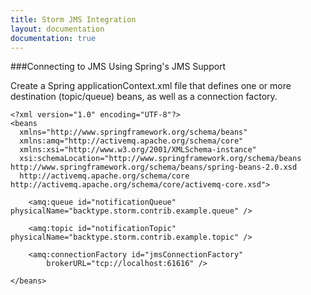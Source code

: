 ```yaml
---
title: Storm JMS Integration
layout: documentation
documentation: true
---
```

###Connecting to JMS Using Spring's JMS Support

Create a Spring applicationContext.xml file that defines one or more destination (topic/queue) beans, as well as a connection factory.

	<?xml version="1.0" encoding="UTF-8"?>
	<beans 
	  xmlns="http://www.springframework.org/schema/beans" 
	  xmlns:amq="http://activemq.apache.org/schema/core"
	  xmlns:xsi="http://www.w3.org/2001/XMLSchema-instance"
	  xsi:schemaLocation="http://www.springframework.org/schema/beans http://www.springframework.org/schema/beans/spring-beans-2.0.xsd
	  http://activemq.apache.org/schema/core http://activemq.apache.org/schema/core/activemq-core.xsd">
	
		<amq:queue id="notificationQueue" physicalName="backtype.storm.contrib.example.queue" />
		
		<amq:topic id="notificationTopic" physicalName="backtype.storm.contrib.example.topic" />
	
		<amq:connectionFactory id="jmsConnectionFactory"
			brokerURL="tcp://localhost:61616" />
		
	</beans>
